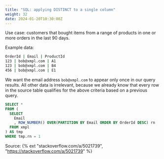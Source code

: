 ```yaml
---
title: "SQL: applying DISTINCT to a single column"
weight: 32
date: 2024-01-20T10:30:00Z
---
```


Use case: customers that bought items from a range of products in one or more orders in the last 90 days.

Example data:

```bash
OrderId | Email | ProductId
123 | bob@xmpl.com | A1
123 | bob@xmpl.com | B4
456 | bob@xmpl.com | E1
```

We want the email address `bob@xmpl.com` to appear only once in our query results. All other data is irrelevant, because we already know that every row in the source table qualifies for the above criteria based on a previous query.

```sql
SELECT *
FROM (
  SELECT
    Email
    , ROW_NUMBER() OVER(PARTITION BY Email ORDER BY OrderId DESC) rn
  FROM xmpl
) AS tmp
WHERE tmp.rn = 1
```

Source: {% ext "stackoverflow.com/a/5021739", "https://stackoverflow.com/a/5021739" %}
